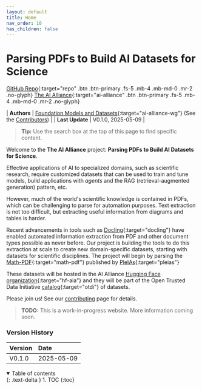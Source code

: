 ```yaml
---
layout: default
title: Home
nav_order: 10
has_children: false
---
```


# Parsing PDFs to Build AI Datasets for Science

[GitHub Repo](https://github.com/The-AI-Alliance/pdf-parsing-for-science){:target="repo" .btn .btn-primary .fs-5 .mb-4 .mb-md-0 .mr-2 .no-glyph}
[The AI Alliance](https://thealliance.ai){:target="ai-alliance" .btn .btn-primary .fs-5 .mb-4 .mb-md-0 .mr-2 .no-glyph} 

| **Authors**     | [Foundation Models and Datasets](https://thealliance.ai/focus-areas/foundation-models){:target="ai-alliance-wg"} (See the [Contributors]({{site.baseurl}}/contributing/#contributors)) |
| **Last Update** | V0.1.0, 2025-05-09 |

> **Tip:** Use the search box at the top of this page to find specific content.

Welcome to the **The AI Alliance** project: **Parsing PDFs to Build AI Datasets for Science**. 

Effective applications of AI to specialized domains, such as scientific research, require customized datasets that can be used to train and tune models, build applications with _agents_ and the RAG (retrieval-augmented generation) pattern, etc.

However, much of the world's scientific knowledge is contained in PDFs, which can be challenging to parse for automation purposes. Text extraction is not too difficult, but extracting useful information from diagrams and tables is harder.

Recent advancements in tools such as [Docling](https://docling-project.github.io/docling/){:target="docling"} have enabled automated information extraction from PDF and other document types possible as never before. Our project is building the tools to do this extraction at scale to create new domain-specific datasets, starting with datasets for scientific disciplines. The project will begin by parsing the [Math-PDF](https://huggingface.co/datasets/PleIAs/Math-PDF){:target="math-pdf"} published by [PleIAs](https://pleias.fr){:target="pleias"}

These datasets will be hosted in the AI Alliance [Hugging Face organization](https://huggingface.co/aialliance){:target="hf-aia"} and they will be part of the Open Trusted Data Initiative [catalog](https://the-ai-alliance.github.io/open-trusted-data-initiative/catalog/){:target="otdi"} of datasets.

Please join us! See our [contributing]({{site.baseurl}}/contributing) page for details.

> **TODO:** This is a work-in-progress website. More information coming soon.


### Version History

| Version  | Date       |
| :------- | :--------- |
| V0.1.0   | 2025-05-09 |

<details open markdown="block">
  <summary>
    Table of contents
  </summary>
  {: .text-delta }
1. TOC
{:toc}
</details>
